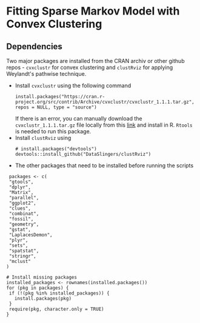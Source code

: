 # Fitting Sparse Markov Model with Convex Clustering

## Dependencies
Two major packages are installed from the CRAN archiv or other github repos - `cvxclustr` for convex clustering and `clustRviz` for applying Weylandt's pathwise technique.
- Install `cvxclustr` using the following command
  ```{r}
  install.packages("https://cran.r-project.org/src/contrib/Archive/cvxclustr/cvxclustr_1.1.1.tar.gz", repos = NULL, type = "source")
  ```
  If there is an error, you can manually download the `cvxclustr_1.1.1.tar.gz` file locally from this [link](https://cran.r-project.org/src/contrib/Archive/cvxclustr/) and install in R. `Rtools` is needed to run this package.
- Install `clustRviz` using
  ```{r}
  # install.packages("devtools")
  devtools::install_github("DataSlingers/clustRviz")
  ```
- The other packages that need to be installed before running the scripts
 ```{r}
  packages <- c(
  "gtools", 
  "dplyr", 
  "Matrix", 
  "parallel", 
  "ggplot2", 
  "clues", 
  "combinat", 
  "fossil", 
  "geometry", 
  "gstat", 
  "LaplacesDemon", 
  "plyr", 
  "sets", 
  "spatstat", 
  "stringr", 
  "mclust"
)

# Install missing packages
installed_packages <- rownames(installed.packages())
for (pkg in packages) {
  if (!(pkg %in% installed_packages)) {
    install.packages(pkg)
  }
  require(pkg, character.only = TRUE)
}

  ```
